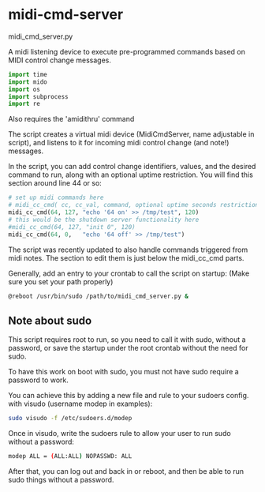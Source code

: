 # midi-cmd-server

midi_cmd_server.py

A midi listening device to execute pre-programmed commands based on MIDI control change messages.

```python
import time
import mido
import os
import subprocess
import re
```

Also requires the 'amidithru' command

The script creates a virtual midi device (MidiCmdServer, name adjustable in script), and listens to it for incoming midi control change (and note!) messages.

In the script, you can add control change identifiers, values, and the desired command to run, along with an optional uptime restriction.
You will find this section around line 44 or so:
```python
# set up midi commands here
# midi_cc_cmd( cc, cc_val, command, optional uptime seconds restriction) 
midi_cc_cmd(64, 127, "echo '64 on' >> /tmp/test", 120)
# this would be the shutdown server functionality here
#midi_cc_cmd(64, 127, "init 0", 120)
midi_cc_cmd(64, 0,   "echo '64 off' >> /tmp/test")
```

The script was recently updated to also handle commands triggered from midi notes. The section to edit them is just below the midi_cc_cmd parts.

Generally, add an entry to your crontab to call the script on startup:
(Make sure you set your path properly)

```bash
@reboot /usr/bin/sudo /path/to/midi_cmd_server.py &
```

Note about sudo
---------------

This script requires root to run, so you need to call it with sudo, without a password, or save the startup under the root crontab without the need for sudo.

To have this work on boot with sudo, you must not have sudo require a password to work.

You can achieve this by adding a new file and rule to your sudoers config. with visudo (username modep in examples):

```bash
sudo visudo -f /etc/sudoers.d/modep
```

Once in visudo, write the sudoers rule to allow your user to run sudo without a password:

```bash
modep ALL = (ALL:ALL) NOPASSWD: ALL
```

After that, you can log out and back in or reboot, and then be able to run sudo things without a password.
